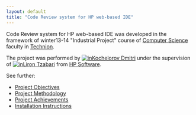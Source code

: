 ```yaml
---
layout: default
title: "Code Review system for HP web-based IDE"
---
```

Code Review system for HP web-based IDE was developed in the framework of winter13-14 "Industrial Project" course of [Computer Science](http://www.cs.technion.ac.il/) faculty in [Technion](http://www.technion.ac.il/).

The project was performed by
[![in](https://raw.github.com/korya/hp-ide-code-review-extension/gh-pages/images/linkedin-logo-icon.png)Kochelorov Dmitri](http://lnkd.in/abnTS6)
under the supervision of
[![in](https://raw.github.com/korya/hp-ide-code-review-extension/gh-pages/images/linkedin-logo-icon.png)Liron Tzabari](http://www.linkedin.com/pub/liron-tzabari/60/114/a59)
from [HP Software](http://www.hp.com/).

See further:
 - [Project Objectives](./objectives.html)
 - [Project Methodology](./methodology.html)
 - [Project Achievements](./achievements.html)
 - [Installation Instructions](./installation.html)
